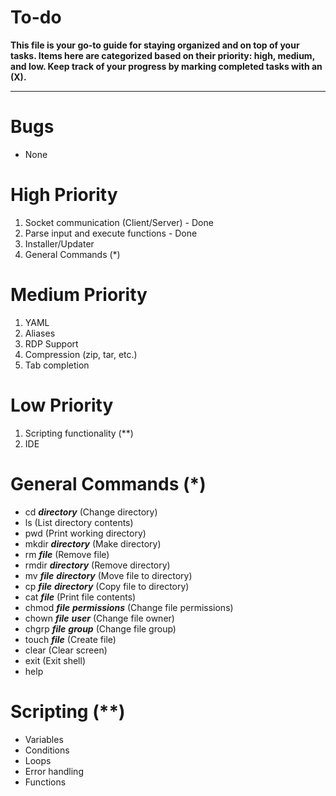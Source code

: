 # To-do
**This file is your go-to guide for staying organized and on top of your tasks. Items here are categorized based on their priority: high, medium, and low. Keep track of your progress by marking completed tasks with an (X).**
___
# Bugs
* None


# High Priority
1. Socket communication (Client/Server) - Done
2. Parse input and execute functions - Done
3. Installer/Updater
4. General Commands (*)

# Medium Priority
1. YAML 
2. Aliases
3. RDP Support
4. Compression (zip, tar, etc.)
5. Tab completion

# Low Priority
1. Scripting functionality (**)
2. IDE


# General Commands (*)
  * cd ***directory*** (Change directory)
  * ls (List directory contents)
  * pwd (Print working directory)
  * mkdir ***directory*** (Make directory)
  * rm ***file*** (Remove file)
  * rmdir ***directory*** (Remove directory)
  * mv ***file*** ***directory*** (Move file to directory)
  * cp ***file*** ***directory*** (Copy file to directory)
  * cat ***file*** (Print file contents)
  * chmod ***file*** ***permissions*** (Change file permissions)
  * chown ***file*** ***user*** (Change file owner)
  * chgrp ***file*** ***group*** (Change file group)
  * touch ***file*** (Create file)
  * clear (Clear screen)
  * exit (Exit shell)
  * help

# Scripting (**)
  * Variables
  * Conditions
  * Loops
  * Error handling
  * Functions
